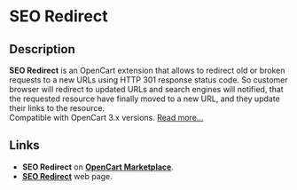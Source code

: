 # SEO Redirect

## Description
**SEO Redirect** is an OpenCart extension that allows to redirect old or broken requests to a new URLs using HTTP 301 response status code. So customer browser will redirect to updated URLs and search engines will notified, that the requested resource have finally moved to a new URL, and they update their links to the resource.  
Compatible with OpenCart 3.x versions.
[Read more...](./module/README.md)

## Links
* **SEO Redirect** on [**OpenCart Marketplace**](https://www.opencart.com/index.php?route=marketplace/extension/info&extension_id=45459).
* [**SEO Redirect**](https://www.ocmod.space/seo-redirect) web page.
